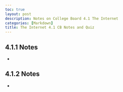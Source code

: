 ```yaml
---
toc: true
layout: post
description: Notes on College Board 4.1 The Internet
categories: [Markdown]
title: The Internet 4.1 CB Notes and Quiz
---
```


## 4.1.1 Notes
- 

## 4.1.2 Notes
- 